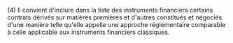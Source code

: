 (4) Il convient d'inclure dans la liste des instruments financiers certains contrats dérivés sur matières premières et d'autres constitués et négociés d'une manière telle qu'elle appelle une approche réglementaire comparable à celle applicable aux instruments financiers classiques.